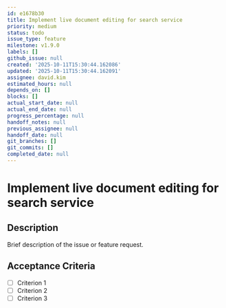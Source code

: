 ```yaml
---
id: e1678b30
title: Implement live document editing for search service
priority: medium
status: todo
issue_type: feature
milestone: v1.9.0
labels: []
github_issue: null
created: '2025-10-11T15:30:44.162086'
updated: '2025-10-11T15:30:44.162091'
assignee: david.kim
estimated_hours: null
depends_on: []
blocks: []
actual_start_date: null
actual_end_date: null
progress_percentage: null
handoff_notes: null
previous_assignee: null
handoff_date: null
git_branches: []
git_commits: []
completed_date: null
---
```


# Implement live document editing for search service

## Description

Brief description of the issue or feature request.

## Acceptance Criteria

- [ ] Criterion 1
- [ ] Criterion 2
- [ ] Criterion 3